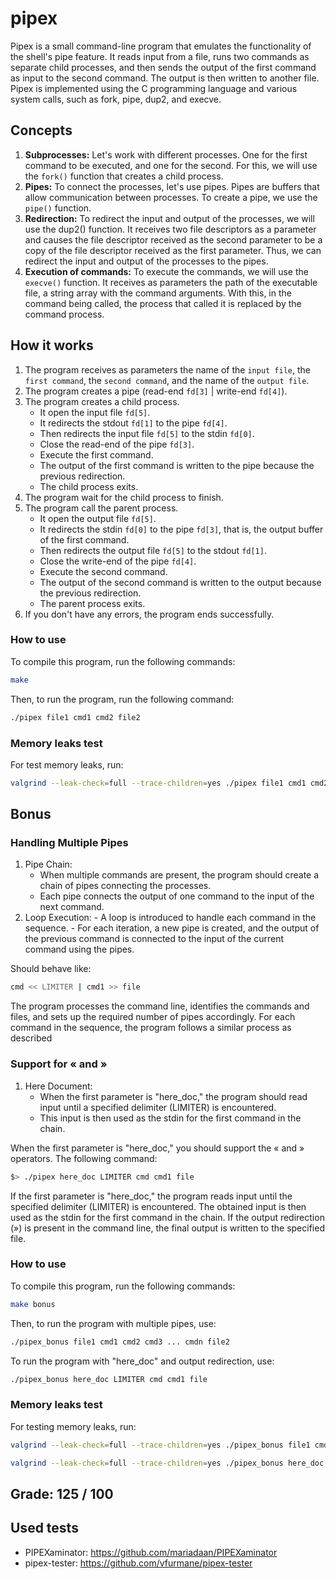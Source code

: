 
# pipex
Pipex is a small command-line program that emulates the functionality of the shell's pipe feature. It reads input from a file, runs two commands as separate child processes, and then sends the output of the first command as input to the second command. The output is then written to another file. Pipex is implemented using the C programming language and various system calls, such as fork, pipe, dup2, and execve.

## Concepts

1. **Subprocesses:** Let's work with different processes. One for the first command to be executed, and one for the second. For this, we will use the `fork()` function that creates a child process.
2. **Pipes:** To connect the processes, let's use pipes. Pipes are buffers that allow communication between processes. To create a pipe, we use the `pipe()` function.
3. **Redirection:** To redirect the input and output of the processes, we will use the dup2() function. It receives two file descriptors as a parameter and causes the file descriptor received as the second parameter to be a copy of the file descriptor received as the first parameter. Thus, we can redirect the input and output of the processes to the pipes.
4. **Execution of commands:** To execute the commands, we will use the `execve()` function. It receives as parameters the path of the executable file, a string array with the command arguments. With this, in the command being called, the process that called it is replaced by the command process.

## How it works

1. The program receives as parameters the name of the `input file`, the `first command`, the `second command`, and the name of the `output file`.
2. The program creates a pipe (read-end `fd[3]` | write-end `fd[4]`).
3. The program creates a child process.
	- It open the input file `fd[5]`.
	- It redirects the stdout `fd[1]` to the pipe `fd[4]`.
	- Then redirects the input file `fd[5]` to the stdin `fd[0]`.
	- Close the read-end of the pipe `fd[3]`.
	- Execute the first command.
	- The output of the first command is written to the pipe because the previous redirection.
	- The child process exits.
4. The program wait for the child process to finish.
5. The program call the parent process.
	- It open the output file `fd[5]`.
	- It redirects the stdin `fd[0]` to the pipe `fd[3]`, that is, the output buffer of the first command.
	- Then redirects the output file `fd[5]` to the stdout `fd[1]`.
	- Close the write-end of the pipe `fd[4]`.
	- Execute the second command.
	- The output of the second command is written to the output because the previous redirection.
	- The parent process exits.
6. If you don't have any errors, the program ends successfully.

### How to use
To compile this program, run the following commands:
```bash
make
```
Then, to run the program, run the following command:
```bash
./pipex file1 cmd1 cmd2 file2
```

### Memory leaks test
For test memory leaks, run:
```bash
valgrind --leak-check=full --trace-children=yes ./pipex file1 cmd1 cmd2 file2
```

## Bonus

### Handling Multiple Pipes

1. Pipe Chain:
	- When multiple commands are present, the program should create a chain of pipes connecting the processes.
 	- Each pipe connects the output of one command to the input of the next command.
2. Loop Execution:
        - A loop is introduced to handle each command in the sequence.
        - For each iteration, a new pipe is created, and the output of the previous command is connected to the input of the current command using the pipes.

Should behave like:
```bash
cmd << LIMITER | cmd1 >> file
```

The program processes the command line, identifies the commands and files, and sets up the required number of pipes accordingly.
For each command in the sequence, the program follows a similar process as described 


### Support for « and »

1. Here Document:
	- When the first parameter is "here_doc," the program should read input until a specified delimiter (LIMITER) is encountered.
	- This input is then used as the stdin for the first command in the chain.

When the first parameter is "here_doc," you should support the « and » operators. The following command:
```bash
$> ./pipex here_doc LIMITER cmd cmd1 file
```
If the first parameter is "here_doc," the program reads input until the specified delimiter (LIMITER) is encountered.
The obtained input is then used as the stdin for the first command in the chain.
If the output redirection (») is present in the command line, the final output is written to the specified file.


### How to use

To compile this program, run the following commands:
```bash
make bonus
```

Then, to run the program with multiple pipes, use:
```bash
./pipex_bonus file1 cmd1 cmd2 cmd3 ... cmdn file2
```

To run the program with "here_doc" and output redirection, use:
```bash
./pipex_bonus here_doc LIMITER cmd cmd1 file
```

### Memory leaks test

For testing memory leaks, run:
```bash
valgrind --leak-check=full --trace-children=yes ./pipex_bonus file1 cmd1 cmd2 cmd3 ... cmdn file2
```
```bash
valgrind --leak-check=full --trace-children=yes ./pipex_bonus here_doc LIMITER cmd cmd1 file
```

## Grade: 125 / 100

## Used tests
- PIPEXaminator: https://github.com/mariadaan/PIPEXaminator
- pipex-tester: https://github.com/vfurmane/pipex-tester
